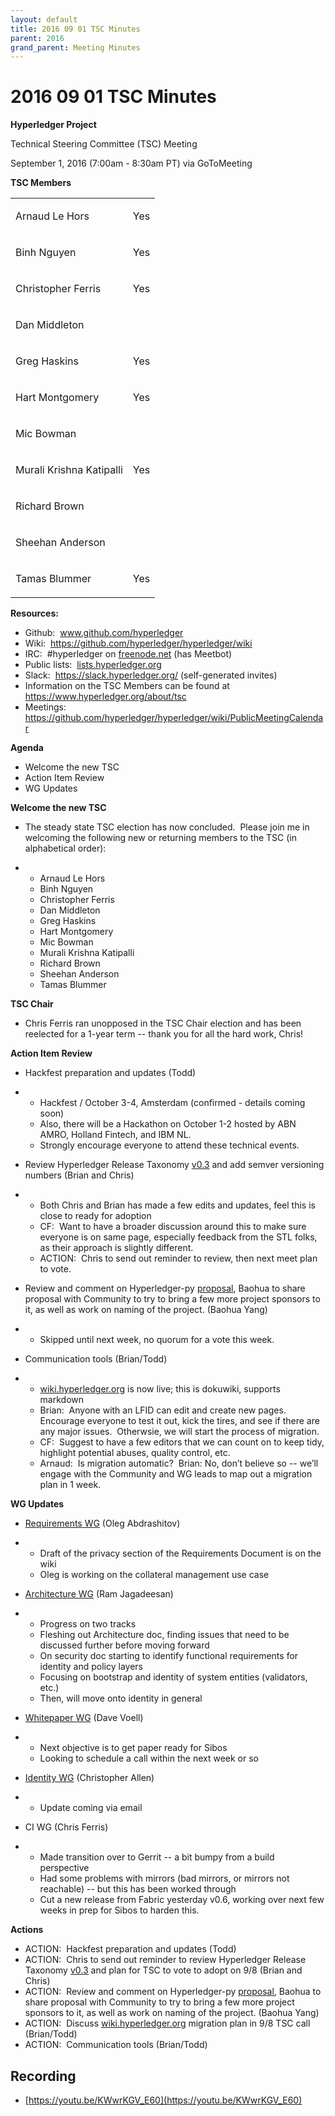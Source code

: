 ```yaml
---
layout: default
title: 2016 09 01 TSC Minutes
parent: 2016
grand_parent: Meeting Minutes
---
```

# 2016 09 01 TSC Minutes

**Hyperledger Project**

Technical Steering Committee (TSC) Meeting

September 1, 2016 (7:00am - 8:30am PT) via GoToMeeting

**TSC Members**

<div class="table-wrap">

<table class="confluenceTable">
<tbody>
<tr class="odd">
<td class="confluenceTd"><p><span>Arnaud Le Hors</span></p></td>
<td class="confluenceTd"><p><span>Yes</span></p></td>
</tr>
<tr class="even">
<td class="confluenceTd"><p><span>Binh Nguyen</span></p></td>
<td class="confluenceTd"><p><span>Yes</span></p></td>
</tr>
<tr class="odd">
<td class="confluenceTd"><p><span>Christopher Ferris</span></p></td>
<td class="confluenceTd"><p><span>Yes</span></p></td>
</tr>
<tr class="even">
<td class="confluenceTd"><p><span>Dan Middleton</span></p></td>
<td class="confluenceTd"><br />
</td>
</tr>
<tr class="odd">
<td class="confluenceTd"><p><span>Greg Haskins</span></p></td>
<td class="confluenceTd"><p><span>Yes</span></p></td>
</tr>
<tr class="even">
<td class="confluenceTd"><p><span>Hart Montgomery</span></p></td>
<td class="confluenceTd"><p><span>Yes</span></p></td>
</tr>
<tr class="odd">
<td class="confluenceTd"><p><span>Mic Bowman</span></p></td>
<td class="confluenceTd"><br />
</td>
</tr>
<tr class="even">
<td class="confluenceTd"><p><span>Murali Krishna
Katipalli</span></p></td>
<td class="confluenceTd"><p><span>Yes</span></p></td>
</tr>
<tr class="odd">
<td class="confluenceTd"><p><span>Richard Brown</span></p></td>
<td class="confluenceTd"><br />
</td>
</tr>
<tr class="even">
<td class="confluenceTd"><p><span>Sheehan Anderson</span></p></td>
<td class="confluenceTd"><br />
</td>
</tr>
<tr class="odd">
<td class="confluenceTd"><p><span>Tamas Blummer</span></p></td>
<td class="confluenceTd"><p><span>Yes</span></p></td>
</tr>
</tbody>
</table>

</div>

  

**Resources:**

- Github: 
  <a href="http://www.github.com/hyperledger" class="external-link"
  rel="nofollow"><span>www.github.com/hyperledger</span></a>
- Wiki:  <a href="https://github.com/hyperledger/hyperledger/wiki"
  class="external-link"
  rel="nofollow">https://github.com/hyperledger/hyperledger/wiki</a>
- IRC:  \#hyperledger on
  <a href="http://freenode.net" class="external-link"
  rel="nofollow">freenode.net</a> (has Meetbot)
- Public lists: 
  <a href="http://lists.hyperledger.org" class="external-link"
  rel="nofollow">lists.hyperledger.org</a>
- Slack:  <a href="https://slack.hyperledger.org/" class="external-link"
  rel="nofollow"><span>https://slack.hyperledger.org/</span></a>
  (self-generated invites)
- Information on the TSC Members can be found at
  <a href="https://www.hyperledger.org/about/tsc" class="external-link"
  rel="nofollow"><span>https://www.hyperledger.org/about/tsc</span></a>
- Meetings:  <a
  href="https://github.com/hyperledger/hyperledger/wiki/PublicMeetingCalendar"
  class="external-link"
  rel="nofollow">https://github.com/hyperledger/hyperledger/wiki/PublicMeetingCalendar</a>

  

**Agenda**

- Welcome the new TSC
- Action Item Review
- WG Updates

  

**Welcome the new TSC**

- The steady state TSC election has now concluded.  Please join me in
  welcoming the following new or returning members to the TSC (in
  alphabetical order):

- - Arnaud Le Hors
  - Binh Nguyen
  - Christopher Ferris
  - Dan Middleton
  - Greg Haskins
  - Hart Montgomery
  - Mic Bowman
  - Murali Krishna Katipalli
  - Richard Brown
  - Sheehan Anderson
  - Tamas Blummer

  

**TSC Chair**

- Chris Ferris ran unopposed in the TSC Chair election and has been
  reelected for a 1-year term -- thank you for all the hard work, Chris!

  

**Action Item Review**

- Hackfest preparation and updates (Todd)

- - Hackfest / October 3-4, Amsterdam (confirmed - details coming soon)
  - Also, there will be a Hackathon on October 1-2 hosted by ABN AMRO,
    Holland Fintech, and IBM NL.
  - Strongly encourage everyone to attend these technical events.

- Review Hyperledger Release Taxonomy <a
  href="https://docs.google.com/document/d/19hZBOj4QklSJa2Fj3kHEwx1_R1T1rdRTXBseF6mzCN0/edit"
  class="external-link" rel="nofollow"><span>v0.</span><span>3</span></a>
  and add semver versioning numbers (Brian and Chris)

- - Both Chris and Brian has made a few edits and updates, feel this is
    close to ready for adoption
  - CF:  Want to have a broader discussion around this to make sure
    everyone is on same page, especially feedback from the STL folks, as
    their approach is slightly different.
  - ACTION:  Chris to send out reminder to review, then next meet plan
    to vote.

- Review and comment on Hyperledger-py <a
  href="https://docs.google.com/document/d/1N-KbwlFb7Oo_pTG2NjjLTqwlhqp_kjyv5fco7VH8WrE/edit"
  class="external-link" rel="nofollow"><span>proposal</span></a>, Baohua
  to share proposal with Community to try to bring a few more project
  sponsors to it, as well as work on naming of the project. (Baohua
  Yang)

- - Skipped until next week, no quorum for a vote this week.

- Communication tools (Brian/Todd)

- - <a href="http://wiki.hyperledger.org" class="external-link"
    rel="nofollow">wiki.hyperledger.org</a> is now live; this is
    dokuwiki, supports markdown
  - Brian:  Anyone with an LFID can edit and create new pages. 
    Encourage everyone to test it out, kick the tires, and see if there
    are any major issues.  Otherwsie, we will start the process of
    migration.
  - CF:  Suggest to have a few editors that we can count on to keep
    tidy, highlight potential abuses, quality control, etc.
  - Arnaud:  Is migration automatic?  Brian: No, don’t believe so --
    we’ll engage with the Community and WG leads to map out a migration
    plan in 1 week.

  

**WG Updates**

- <a
  href="https://github.com/hyperledger/hyperledger/wiki/Requirements-WG"
  class="external-link" rel="nofollow"><span>Requirements WG</span></a>
  (Oleg Abdrashitov)

- - Draft of the privacy section of the Requirements Document is on the
    wiki
  - Oleg is working on the collateral management use case

- <a
  href="https://github.com/hyperledger/hyperledger/wiki/Architecture-WG"
  class="external-link" rel="nofollow"><span>Architecture WG</span></a>
  (Ram Jagadeesan)

- - Progress on two tracks
  - Fleshing out Architecture doc, finding issues that need to be
    discussed further before moving forward
  - On security doc starting to identify functional requirements for
    identity and policy layers
  - Focusing on bootstrap and identity of system entities (validators,
    etc.)
  - Then, will move onto identity in general

- <a href="https://github.com/hyperledger/hyperledger/wiki/Whitepaper-WG"
  class="external-link" rel="nofollow"><span>Whitepaper WG</span></a>
  (Dave Voell)

- - Next objective is to get paper ready for Sibos
  - Looking to schedule a call within the next week or so

- <a
  href="https://github.com/hyperledger/hyperledger/wiki/PublicMeetingCalendar#hyperledger-identity-wg-biweekly-meeting"
  class="external-link" rel="nofollow"><span>Identity WG</span></a>
  (Christopher Allen)

- - Update coming via email

- CI WG (Chris Ferris)

- - Made transition over to Gerrit -- a bit bumpy from a build
    perspective
  - Had some problems with mirrors (bad mirrors, or mirrors not
    reachable) -- but this has been worked through
  - Cut a new release from Fabric yesterday v0.6, working over next few
    weeks in prep for Sibos to harden this.

  

**Actions**

- ACTION:  Hackfest preparation and updates (Todd)
- ACTION:  Chris to send out reminder to review Hyperledger Release
  Taxonomy <a
  href="https://docs.google.com/document/d/19hZBOj4QklSJa2Fj3kHEwx1_R1T1rdRTXBseF6mzCN0/edit"
  class="external-link" rel="nofollow"><span>v0.</span><span>3</span></a>
  and plan for TSC to vote to adopt on 9/8 (Brian and Chris)
- ACTION:  Review and comment on Hyperledger-py <a
  href="https://docs.google.com/document/d/1N-KbwlFb7Oo_pTG2NjjLTqwlhqp_kjyv5fco7VH8WrE/edit"
  class="external-link" rel="nofollow"><span>proposal</span></a>, Baohua
  to share proposal with Community to try to bring a few more project
  sponsors to it, as well as work on naming of the project. (Baohua
  Yang)
- ACTION:  Discuss
  <a href="http://wiki.hyperledger.org" class="external-link"
  rel="nofollow">wiki.hyperledger.org</a> migration plan in 9/8 TSC call
  (Brian/Todd)
- ACTION:  Communication tools (Brian/Todd)

## Recording
* [https://youtu.be/KWwrKGV_E60](https://youtu.be/KWwrKGV_E60)
